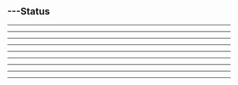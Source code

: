 ---Status
---
---
---
---
---
---
---        
---    
---  
----------------------------------------------------------------------------------------------------------------
